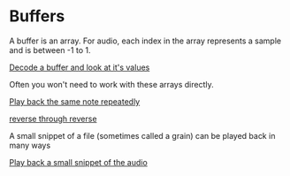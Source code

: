 # Buffers

A buffer is an array. For audio, each index in the array represents a sample and is between -1 to 1.

[Decode a buffer and look at it's values](https://jsfiddle.net/yotammann/n8e4rbsc/)

Often you won't need to work with these arrays directly. 

[Play back the same note repeatedly](https://jsfiddle.net/yotammann/azyqcfg9/)

[reverse through reverse](https://jsfiddle.net/yotammann/q0L74kxy/)

A small snippet of a file (sometimes called a grain) can be played back in many ways

[Play back a small snippet of the audio](https://jsfiddle.net/yotammann/9Luzr1f7/)
